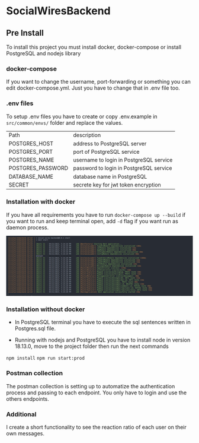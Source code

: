 # SocialWiresBackend
## Pre Install 

To install this project you must install docker, docker-compose or install PostgreSQL and nodejs library

### docker-compose
If you want to change the username, port-forwarding or something you can edit docker-compose.yml. Just you have to change that in .env file too.
### .env files

To setup .env files you have to create or copy .env.example in `src/common/envs/` folder and replace the values.

|           |           |
|-----------|-----------|
|Path       |description|
|POSTGRES_HOST | address to PostgreSQL server|
|POSTGRES_PORT | port of PostgreSQL service|
|POSTGRES_NAME | username to login in PostgreSQL service|
|POSTGRES_PASSWORD | password to login in PostgreSQL service|
|DATABASE_NAME | database name in PostgreSQL|
|SECRET | secrete key for jwt token encryption|


### Installation with docker 

If you have all requirements you have to run `docker-compose up --build` if you want to run and keep terminal open, add `-d` flag if you want run as daemon process. 

![Se vería así sin la bandera](./docs/WithoutFlag.png)


### Installation without docker 

- In PostgreSQL terminal you have to execute the sql sentences written in Postgres.sql file.

- Running with nodejs and PostgreSQL you have to install node in version 18.13.0, move to the project folder then run the next commands

`npm install`
`npm run start:prod`


### Postman collection
The postman collection is setting up to automatize the authentication process and passing to each endpoint. You only have to login and use the others endpoints.

### Additional
I create a short functionality to see the reaction ratio of each user on their own messages.